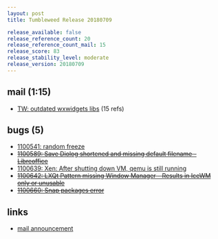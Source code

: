 ```yaml
---
layout: post
title: Tumbleweed Release 20180709

release_available: false
release_reference_count: 20
release_reference_count_mail: 15
release_score: 83
release_stability_level: moderate
release_version: 20180709
---
```


## mail (1:15)

- [TW: outdated wxwidgets libs](https://lists.opensuse.org/opensuse-factory/2018-07/msg00076.html) (15 refs)

## bugs (5)

<!--more-->

- [1100541: random freeze](https://bugzilla.opensuse.org/show_bug.cgi?id=1100541)
- ~~[1100589: Save Diolog shortened and missing default filename - Libreoffice](https://bugzilla.opensuse.org/show_bug.cgi?id=1100589)~~
- [1100639: Xen: After shutting down VM, qemu is still running](https://bugzilla.opensuse.org/show_bug.cgi?id=1100639)
- ~~[1100642: LXQt Pattern missing Window Manager - Results in IceWM only or unusable](https://bugzilla.opensuse.org/show_bug.cgi?id=1100642)~~
- ~~[1100660: Snap packages error](https://bugzilla.opensuse.org/show_bug.cgi?id=1100660)~~



## links

- [mail announcement](https://lists.opensuse.org/opensuse-factory/2018-07/msg00069.html)
